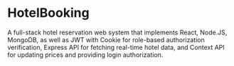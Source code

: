 # HotelBooking
A full-stack hotel reservation web system that implements React, Node.JS, MongoDB, as well as JWT with Cookie for role-based authorization verification, Express API for fetching real-time hotel data, and Context API for updating prices and providing login authorization.
